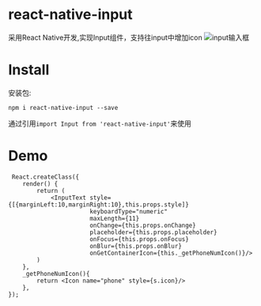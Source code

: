 # react-native-input
采用React Native开发,实现Input组件，支持往input中增加icon
![input输入框](https://github.com/chenchunyong/react-native-input/raw/master/input.png)

# Install
 
 安装包:
 
`npm i react-native-input --save`


通过引用`import Input from 'react-native-input'`来使用

# Demo

```
 React.createClass({
    render() {
        return (
            <InputText style={[{marginLeft:10,marginRight:10},this.props.style]}
                       keyboardType="numeric"
                       maxLength={11}
                       onChange={this.props.onChange}
                       placeholder={this.props.placeholder}
                       onFocus={this.props.onFocus}
                       onBlur={this.props.onBlur}
                       onGetContainerIcon={this._getPhoneNumIcon()}/>
        )
    },
    _getPhoneNumIcon(){
        return <Icon name="phone" style={s.icon}/>
    },
});
 
```

